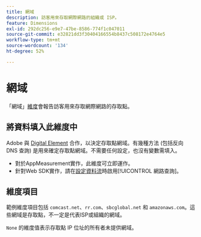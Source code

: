 ```yaml
---
title: 網域
description: 訪客用來存取網際網路的組織或 ISP。
feature: Dimensions
exl-id: 292dc256-e9e7-47be-8586-774f1c047011
source-git-commit: e32821dd3f30404166554b8437c508172e4764e5
workflow-type: tm+mt
source-wordcount: '134'
ht-degree: 52%

---
```


# 網域

「網域」[維度](overview.md)會報告訪客用來存取網際網路的存取點。

## 將資料填入此維度中

Adobe 與 [Digital Element](https://www.digitalelement.com/) 合作，以決定存取點網域。有幾種方法 (包括反向 DNS 查詢) 是用來確定存取點網域。不需要任何設定，也沒有變數需填入。

* 對於AppMeasurement實作，此維度可立即運作。
* 針對Web SDK實作，請在[設定資料流](https://experienceleague.adobe.com/docs/experience-platform/datastreams/configure.html?lang=zh-Hant)時啟用[!UICONTROL 網路查詢]。

## 維度項目

範例維度項目包括 `comcast.net`、`rr.com`、`sbcglobal.net` 和 `amazonaws.com`。這些網域是存取點，不一定是代表ISP或組織的網域。

`None` 的維度值表示存取點 IP 位址的所有者未提供網域。
